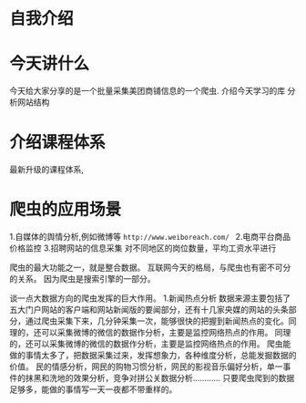 # 自我介绍


# 今天讲什么
今天给大家分享的是一个批量采集美团商铺信息的一个爬虫.
介绍今天学习的库
分析网站结构

# 介绍课程体系
最新升级的课程体系,


# 爬虫的应用场景
1.自媒体的舆情分析,例如微博等  `http://www.weiboreach.com/ `
2.电商平台商品价格监控
3.招聘网站的信息采集 对不同地区的岗位数量，平均工资水平进行


爬虫的最大功能之一，就是整合数据。
互联网今天的格局，与爬虫也有密不可分的关系。
因为爬虫是搜索引擎的一部分。

谈一点大数据方向的爬虫发挥的巨大作用。
1.新闻热点分析
数据来源主要包括了五大门户网站的客户端和网站新闻版的要闻部分，还有十几家央媒的网站的头条部分，通过爬虫采集下来，几分钟采集一次，能够很快的把握到新闻热点的变化。同理的，还可以采集微博的微信的数据作分析，主要是监控网络热点的作用。
同理的，还可以采集微博的微信的数据作分析，主要是监控网络热点的作用。
爬虫能做的事情太多了，把数据采集过来，发挥想象力，各种维度分析，总能发掘数据的价值。
民的情感分析，网民的购物习惯分析，网民的影视音乐偏好分析，单一事件的抹黑和洗地的效果分析，竞争对拼公关数据分析…………
只要爬虫爬到的数据足够多，能做的事情写一天一夜都不带重样的。


